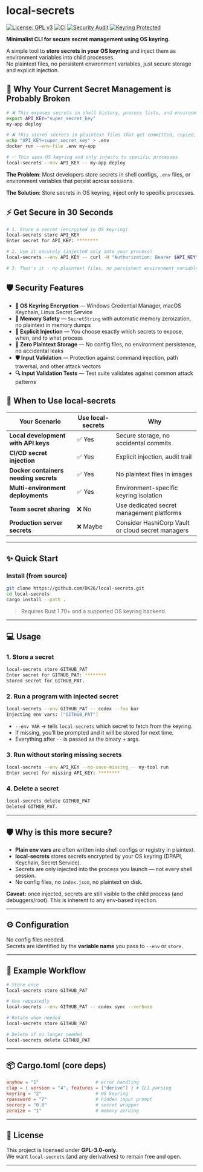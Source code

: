 # local-secrets

[![License: GPL v3](https://img.shields.io/badge/License-GPLv3-blue.svg)](LICENSE)
[![CI](https://github.com/DK26/local-secrets/actions/workflows/ci.yml/badge.svg?branch=main)](https://github.com/DK26/local-secrets/actions/workflows/ci.yml)
[![Security Audit](https://github.com/DK26/local-secrets/actions/workflows/audit.yml/badge.svg?branch=main)](https://github.com/DK26/local-secrets/actions/workflows/audit.yml)
[![Keyring Protected](https://img.shields.io/badge/protected%20by-OS%20Keyring-green.svg)](https://github.com/DK26/local-secrets)

**Minimalist CLI for secure secret management using OS keyring.**

A simple tool to **store secrets in your OS keyring** and inject them as environment variables into child processes.  
No plaintext files, no persistent environment variables, just secure storage and explicit injection.

## 🚨 **Why Your Current Secret Management is Probably Broken**

```bash
# ❌ This exposes secrets in shell history, process lists, and environment dumps
export API_KEY="super_secret_key"
my-app deploy

# ❌ This stores secrets in plaintext files that get committed, copied, leaked
echo "API_KEY=super_secret_key" > .env
docker run --env-file .env my-app

# ✅ This uses OS keyring and only injects to specific processes
local-secrets --env API_KEY -- my-app deploy
```

**The Problem**: Most developers store secrets in shell configs, `.env` files, or environment variables that persist across sessions.

**The Solution**: Store secrets in OS keyring, inject only to specific processes.

## ⚡ **Get Secure in 30 Seconds**

```bash
# 1. Store a secret (encrypted in OS keyring)
local-secrets store API_KEY
Enter secret for API_KEY: ********

# 2. Use it securely (injected only into your process)  
local-secrets --env API_KEY -- curl -H "Authorization: Bearer $API_KEY" api.example.com

# 3. That's it - no plaintext files, no persistent environment variables
```

## 🛡️ **Security Features**

- **🔐 OS Keyring Encryption** — Windows Credential Manager, macOS Keychain, Linux Secret Service
- **🧠 Memory Safety** — `SecretString` with automatic memory zeroization, no plaintext in memory dumps  
- **🎯 Explicit Injection** — You choose exactly which secrets to expose, when, and to what process
- **🚫 Zero Plaintext Storage** — No config files, no environment persistence, no accidental leaks
- **🛡️ Input Validation** — Protection against command injection, path traversal, and other attack vectors
- **🔍 Input Validation Tests** — Test suite validates against common attack patterns

## 🎯 **When to Use local-secrets**

| Your Scenario                         | Use local-secrets | Why                                               |
| ------------------------------------- | ----------------- | ------------------------------------------------- |
| **Local development with API keys**   | ✅ Yes             | Secure storage, no accidental commits             |
| **CI/CD secret injection**            | ✅ Yes             | Explicit injection, audit trail                   |
| **Docker containers needing secrets** | ✅ Yes             | No plaintext files in images                      |
| **Multi-environment deployments**     | ✅ Yes             | Environment-specific keyring isolation            |
| **Team secret sharing**               | ❌ No              | Use dedicated secret management platforms         |
| **Production server secrets**         | ❌ Maybe           | Consider HashiCorp Vault or cloud secret managers |

---

## ✨ Quick Start

### Install (from source)

```bash
git clone https://github.com/DK26/local-secrets.git
cd local-secrets
cargo install --path .
```

> Requires Rust 1.70+ and a supported OS keyring backend.

---

## 💻 Usage

### 1. Store a secret
```bash
local-secrets store GITHUB_PAT
Enter secret for GITHUB_PAT: ********
Stored secret for GITHUB_PAT.
```

### 2. Run a program with injected secret
```bash
local-secrets --env GITHUB_PAT -- codex --foo bar
Injecting env vars: ["GITHUB_PAT"]
```

- `--env VAR` → tells `local-secrets` which secret to fetch from the keyring.
- If missing, you’ll be prompted and it will be stored for next time.
- Everything after `--` is passed as the binary + args.

### 3. Run without storing missing secrets
```bash
local-secrets --env API_KEY --no-save-missing -- my-tool run
Enter secret for missing API_KEY: ********
```

### 4. Delete a secret
```bash
local-secrets delete GITHUB_PAT
Deleted GITHUB_PAT.
```

---

## 🛡️ Why is this more secure?

- **Plain env vars** are often written into shell configs or registry in plaintext.  
- **local-secrets** stores secrets encrypted by your OS keyring (DPAPI, Keychain, Secret Service).  
- Secrets are only injected into the process you launch — not every shell session.  
- No config files, no `index.json`, no plaintext on disk.  

**Caveat:** once injected, secrets are still visible to the child process (and debuggers/root). This is inherent to any env-based injection.

---

## ⚙️ Configuration

No config files needed.  
Secrets are identified by the **variable name** you pass to `--env` or `store`.

---

## 🔑 Example Workflow

```bash
# Store once
local-secrets store GITHUB_PAT

# Use repeatedly
local-secrets --env GITHUB_PAT -- codex sync --verbose

# Rotate when needed
local-secrets store GITHUB_PAT

# Delete if no longer needed
local-secrets delete GITHUB_PAT
```

---

## 📦 Cargo.toml (core deps)

```toml
anyhow = "1"                     # error handling
clap = { version = "4", features = ["derive"] } # CLI parsing
keyring = "2"                    # OS keyring
rpassword = "7"                  # hidden input prompt
secrecy = "0.8"                  # secret wrapper
zeroize = "1"                    # memory zeroing
```

---

## 📜 License

This project is licensed under **GPL-3.0-only**.  
We want `local-secrets` (and any derivatives) to remain free and open.

---

